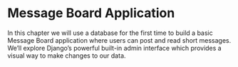 # Message Board Application

In this chapter we will use a database for the first time to build a basic Message Board application where users can post and read short messages. We’ll explore Django’s powerful built-in admin interface which provides a visual way to make changes to our data.